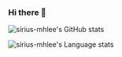 ### Hi there 👋

<!--
**sirius-mhlee/sirius-mhlee** is a ✨ _special_ ✨ repository because its `README.md` (this file) appears on your GitHub profile.

Here are some ideas to get you started:

- 🔭 I’m currently working on ...
- 🌱 I’m currently learning ...
- 👯 I’m looking to collaborate on ...
- 🤔 I’m looking for help with ...
- 💬 Ask me about ...
- 📫 How to reach me: ...
- 😄 Pronouns: ...
- ⚡ Fun fact: ...
-->

![sirius-mhlee's GitHub stats](https://github-readme-stats.vercel.app/api?username=sirius-mhlee&theme=default&show_icons=true&hide_border=1)

![sirius-mhlee's Language stats](https://github-readme-stats.vercel.app/api/top-langs/?username=sirius-mhlee&layout=compact&theme=default&langs_count=10&hide_border=1)
